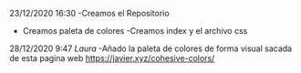 23/12/2020 16:30
-Creamos el Repositorio
- Creamos paleta de colores
-Creamos index y el archivo css

28/12/2020 9:47 *Laura*
-Añado la paleta de colores de forma visual sacada de esta pagina web
    https://javier.xyz/cohesive-colors/
